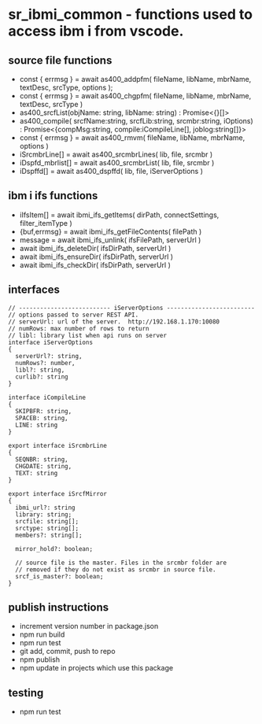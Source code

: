 # sr_ibmi_common - functions used to access ibm i from vscode.

## source file functions
* const { errmsg } = await as400_addpfm( fileName, libName, mbrName, textDesc, srcType, options );
* const { errmsg } = await as400_chgpfm( fileName, libName, mbrName, textDesc, srcType )
* as400_srcfList(objName: string, libName: string) : Promise<{}[]>
* as400_compile( srcfName:string, srcfLib:string, srcmbr:string, iOptions) :
      Promise<{compMsg:string, compile:iCompileLine[], joblog:string[]}>
* const { errmsg } = await as400_rmvm( fileName, libName, mbrName, options )
* iSrcmbrLine[] = await as400_srcmbrLines( lib, file, srcmbr )
* iDspfd_mbrlist[] = await as400_srcmbrList( lib, file, srcmbr )
* iDspffd[] = await as400_dspffd( lib, file, iServerOptions )

## ibm i ifs functions
* iIfsItem[] = await ibmi_ifs_getItems( dirPath, connectSettings, filter_itemType )
* {buf,errmsg} = await ibmi_ifs_getFileContents( filePath )
* message = await ibmi_ifs_unlink( ifsFilePath, serverUrl )
* await ibmi_ifs_deleteDir( ifsDirPath, serverUrl )
* await ibmi_ifs_ensureDir( ifsDirPath, serverUrl )
* await ibmi_ifs_checkDir( ifsDirPath, serverUrl )

## interfaces
```
// -------------------------- iServerOptions -------------------------
// options passed to server REST API.
// serverUrl: url of the server.  http://192.168.1.170:10080
// numRows: max number of rows to return
// libl: library list when api runs on server
interface iServerOptions
{
  serverUrl?: string,
  numRows?: number,
  libl?: string,
  curlib?: string
}

interface iCompileLine
{
  SKIPBFR: string,
  SPACEB: string,
  LINE: string
}

export interface iSrcmbrLine
{
  SEQNBR: string,
  CHGDATE: string,
  TEXT: string
}

export interface iSrcfMirror
{
  ibmi_url?: string
  library: string;
  srcfile: string[];
  srctype: string[];
  members?: string[];

  mirror_hold?: boolean;

  // source file is the master. Files in the srcmbr folder are
  // removed if they do not exist as srcmbr in source file.
  srcf_is_master?: boolean;
}
```      

## publish instructions
* increment version number in package.json
* npm run build
* npm run test
* git add, commit, push to repo
* npm publish
* npm update in projects which use this package

## testing 
* npm run test
